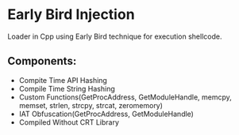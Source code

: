 # Early Bird Injection

Loader in Cpp using Early Bird technique for execution shellcode.

## Components: 
- Compite Time API Hashing
- Compile Time String Hashing
- Custom Functions(GetProcAddress, GetModuleHandle, memcpy, memset, strlen, strcpy, strcat, zeromemory)
- IAT Obfuscation(GetProcAddress, GetModuleHandle)
- Compiled Without CRT Library

